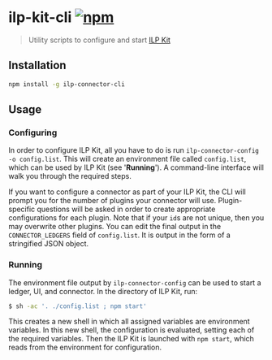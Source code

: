 # ilp-kit-cli [![npm][npm-image]][npm-url]

[npm-image]: https://img.shields.io/npm/v/ilp-connector-cli.svg?style=flat
[npm-url]: https://npmjs.org/package/ilp-connector-cli

> Utility scripts to configure and start [ILP Kit](https://github.com/interledgerjs/ilp-kit)

## Installation

```sh
npm install -g ilp-connector-cli
```

## Usage

### Configuring

In order to configure ILP Kit, all you have to do is run `ilp-connector-config
-o config.list`. This will create an environment file called
`config.list`, which can be used by ILP Kit (see '**Running**').  A
command-line interface will walk you through the required steps.

If you want to configure a connector as part of your ILP Kit, the CLI will
prompt you for the number of plugins your connector will use. Plugin-specific
questions will be asked in order to create appropriate configurations for each
plugin. Note that if your `id`s are not unique, then you may overwrite other
plugins. You can edit the final output in the `CONNECTOR_LEDGERS` field of
`config.list`. It is output in the form of a stringified JSON object.

### Running

The environment file output by `ilp-connector-config` can be used to start
a ledger, UI, and connector. In the directory of ILP Kit, run:

```sh
$ sh -ac '. ./config.list ; npm start'
```

This creates a new shell in which all assigned variables are environment
variables.  In this new shell, the configuration is evaluated, setting each of
the required variables.  Then the ILP Kit is launched with `npm start`, which
reads from the environment for configuration.
